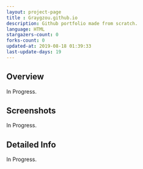 ```yaml
---
layout: project-page
title : Graygzou.github.io
description: Github portfolio made from scratch.
language: HTML
stargazers-count: 0
forks-count: 0
updated-at: 2019-08-18 01:39:33
last-update-days: 19
---
```

<!---
Gregoire Boiron <gregoire.boiron@gmail.com>
Copyright (c) 2018 Gregoire Boiron  All Rights Reserved.
--->

Overview
--------------------
In Progress.

Screenshots
--------------------
In Progress.

Detailed Info
--------------------
In Progress.

